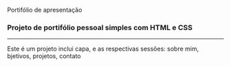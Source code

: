 Portifólio de apresentação
<h3></strong>Projeto de portifólio pessoal</strong> simples com HTML e CSS</h3>
<hr>
Este é um projeto inclui capa, e as respectivas sessões: sobre mim, bjetivos, projetos, contato
